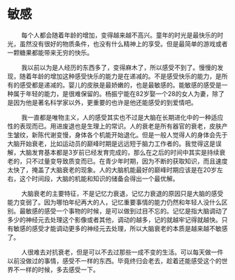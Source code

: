 # **敏感**

&emsp; &emsp;每个人都会随着年龄的增加，变得越来越不高兴。童年的时光是最快乐的时光，虽然没有很好的物质条件，也没有什么精神上的享受。但是最简单的游戏或者一颗糖果都能带来无穷的快乐。

&emsp; &emsp;我以前以为是人经历的东西多了，变得麻木了，所以感受不到了。慢慢的发现，随着年龄的增加这种感受快乐的能力是在递减的。不是感受快乐的能力，是所有的感受都是递减的。婴儿的皮肤是最娇嫩的，也是最敏感的。能敏感的感受是一种属于年轻的能力，是很难保留的。杨振宁能在82岁娶一个28的女人为妻，除了是因为他是著名科学家以外，更重要的也许是他还能感受的到爱情吧。

&emsp; &emsp;我一直都是唯物主义，人的感受其实也不过是大脑在长期进化中的一种适应性的表现而已。用进废退也是生理上的常识。人的衰老是所有器官的衰老，皮肤产生皱纹，新陈代谢变慢，身体各个机能开始退化。但是一般人觉得人的身体会先于大脑开始衰老，比如运动员的巅峰时期是远远短于脑力工作者的。我觉得这是误解，大脑发育基本都是3岁前已经发育完成的，那么在之后的时间中其实是持续衰老的，只不过量变导致质变而已。在青少年时期，因为不断的获取知识，而且速度太快了，掩盖了大脑衰老的现象。人的大脑机能最好的巅峰时期应该是在20岁左右，这个时间段，大脑的机能和知识的储备会得出一个最优解。

&emsp; &emsp;大脑衰老的主要特征，不是记忆力衰退，记忆力衰退的原因只是大脑的感受能力变弱了。因为哪怕年纪再大的人，记忆重要事情的能力仍然和年轻人没什么区别。最敏感的感受一个事物的时候，是可以做到过目不忘的。记忆是指大脑调动了多少的神经元去处理这个影像或者其他，调动的越多，记的就越牢记得就越快。只有敏感的感受才能调动更多的神经元去处理，所以大脑衰老的本质是越来越不敏感了。

&emsp; &emsp;人很难去对抗衰老，但是可以不去过那些一成不变的生活。可以每天做一件以前没做过的事情，感受不一样的东西。毕竟终归会老去，趁着还能感受这个的世界不一样的时候，多去感受一下。

